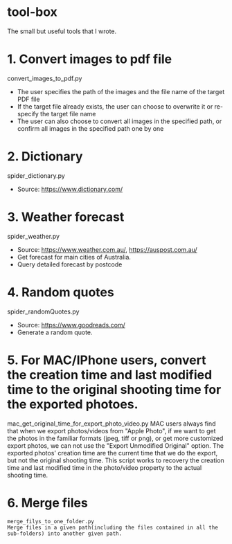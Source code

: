 # tool-box
The small but useful tools that I wrote.

# 1. Convert images to pdf file
  convert_images_to_pdf.py
  - The user specifies the path of the images and the file name of the target PDF file
  - If the target file already exists, the user can choose to overwrite it or re-specify the target file name
  - The user can also choose to convert all images in the specified path, or confirm all images in the specified path one by one
  
# 2. Dictionary
  spider_dictionary.py
  - Source: https://www.dictionary.com/
  
# 3. Weather forecast
  spider_weather.py
  - Source: https://www.weather.com.au/, https://auspost.com.au/
  - Get forecast for main cities of Australia.
  - Query detailed forecast by postcode
  
# 4. Random quotes
  spider_randomQuotes.py
  - Source: https://www.goodreads.com/
  - Generate a random quote.

# 5. For MAC/IPhone users, convert the creation time and last modified time to the original shooting time for the exported photoes. 
  mac_get_original_time_for_export_photo_video.py
 MAC users always find that when we export photos/videos from "Apple Photo", if we want to get the photos in the familiar formats (jpeg, tiff or png), or get more customized export photos, we can not use the "Export Unmodified Original" option. The exported photos' creation time are the current time that we do the export, but not the original shooting time. 
 This script works to recovery the creation time and last modified time in the photo/video property to the actual shooting time.

# 6. Merge files
    merge_filys_to_one_folder.py
    Merge files in a given path(including the files contained in all the sub-folders) into another given path.